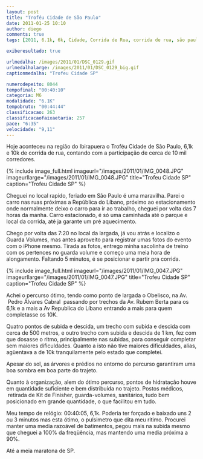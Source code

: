```yaml
---
layout: post
title: "Troféu Cidade de São Paulo"
date: 2011-01-25 10:10
author: diego
comments: true
tags: [2011, 6.1k, 6k, Cidade, Corrida de Rua, corrida de rua, são paulo, trofeu]

exiberesultado: true

urlmedalha: /images/2011/01/DSC_0129.gif
urlmedalhalarge: /images/2011/01/DSC_0129_big.gif
captionmedalha: "Trofeu Cidade SP"

numerodepeito: 8044
tempofinal: "00:40:10"
categoria: M6
modalidade: "6.1K"
tempobruto: "00:44:44"
classificacao: 263
classificacaofaixaetaria: 257
pace: "6:35"
velocidade: "9,11"
---
```


Hoje aconteceu na região do Ibirapuera o Troféu Cidade de São Paulo, 6,1k e 10k de corrida de rua, contando com a participação de cerca de 10 mil corredores.

<!--more-->

{% include image_full.html imageurl="/images/2011/01/IMG_0048.JPG" imageurllarge="/images/2011/01/IMG_0048.JPG" title="Trofeu Cidade SP" caption="Trofeu Cidade SP" %}

Cheguei no local rapido, feriado em São Paulo é uma maravilha. Parei o carro nas ruas próximas a República do Líbano, próximo ao estacionamento onde normalmente deixo o carro para ir ao trabalho, cheguei por volta das 7 horas da manha. Carro estacionado, é só uma caminhada até o parque e local da corrida, até ja garante um pré aquecimento.

Chego por volta das 7:20 no local da largada, já vou atrás e localizo o Guarda Volumes, mas antes aproveito para registrar umas fotos do evento com o iPhone mesmo. Tirada as fotos, entrego minha sacolinha de treino com os pertences no guarda volume e começo uma meia hora de alongamento. Faltando 5 minutos, é se posicionar e partir pra corrida.

{% include image_full.html imageurl="/images/2011/01/IMG_0047.JPG" imageurllarge="/images/2011/01/IMG_0047.JPG" title="Trofeu Cidade SP" caption="Trofeu Cidade SP" %}

Achei o percurso ótimo, tendo como ponto de largada o Obelisco, na Av.  Pedro Álvares Cabral  passando por trechos da Av. Rubem Berta para os 6,1k e a mais a Av Republica do Líbano entrando a mais para quem completasse os 10K.

Quatro pontos de subida e descida, um trecho com subida e descida com cerca de 500 metros, e outro trecho com subida e descida de 1 km, fez com que dosasse o ritmo, principalmente nas subidas, para conseguir completar sem maiores dificuldades. Quanto a isto não tive maiores dificuldades, alias, agüentava a de 10k tranquilamente pelo estado que completei.

Apesar do sol, as árvores e prédios no entorno do percurso garantiram uma boa sombra em boa parte do trajeto.

Quanto à organização, alem do ótimo percurso, pontos de hidratação houve em quantidade suficiente e bem distribuída no trajeto. Postos médicos,  retirada de Kit de Finisher, guarda-volumes, sanitários, tudo bem posicionado em grande quantidade, o que facilitou em tudo.

Meu tempo de relógio: 00:40:05, 6,1k. Poderia ter forçado e baixado uns 2 ou 3 minutos mas esta ótimo, o pulsimetro que dita meu ritimo. Procurei manter uma media razoável de batimentos, pegou mais na subida mesmo que cheguei a 100% da freqüência, mas mantendo uma media próxima a 90%.

Até a meia maratona de SP.
